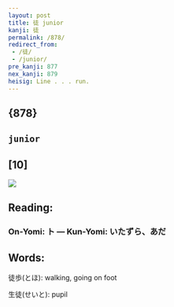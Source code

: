 ```yaml
---
layout: post
title: 徒 junior
kanji: 徒
permalink: /878/
redirect_from:
 - /徒/
 - /junior/
pre_kanji: 877
nex_kanji: 879
heisig: Line . . . run.
---
```


## {878}

## `junior`

## [10]

<div class="stroke"><img src="E5BE92.png" /></div>

## Reading:

### On-Yomi: ト &mdash; Kun-Yomi: いたずら、あだ

## Words:

徒歩(とほ): walking, going on foot

生徒(せいと): pupil
